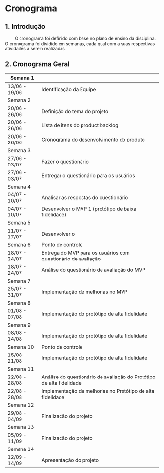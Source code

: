 # Cronograma

## 1. Introdução
&emsp;&emsp; O cronograma foi definido com base no plano de ensino da disciplina. O cronograma foi dividido em semanas, cada qual com a suas respectivas atividades a serem realizadas

## 2. Cronograma Geral

<center>

| Semana 1      |                         |
|---------------|-------------------------|
| 13/06 - 19/06 | Identificação da Equipe |
| Semana 2      |                                          |
| 20/06 - 26/06 | Definição do tema do projeto             |
| 20/06 - 26/06 | Lista de itens do product backlog        |
| 20/06 - 26/06 | Cronograma do desenvolvimento do produto |
| Semana 3      |                                          |
| 27/06 - 03/07 | Fazer o questionário                     |
| 27/06 - 03/07 | Entregar o questionário para os usuários |
| Semana 4      |                                                      |
| 04/07 - 10/07 | Analisar as respostas do questionário                |
| 04/07 - 10/07 | Desenvolver o  MVP 1 (protótipo de baixa fidelidade) |
| Semana 5      |               |                                       |
| 11/07 - 17/07 | Desenvolver o | MVP 1 (protótipo de baixa fidelidade) |
| Semana 6      | Ponto de controle                                             |
| 18/07 - 24/07 | Entrega do MVP para os usuários com questionário de avaliação |
| 18/07 - 24/07 | Análise do questionário de avaliação do MVP                   |
| Semana 7      |                                   |
| 25/07 - 31/07 | Implementação de melhorias no MVP |
| Semana 8      |                                               |
| 01/08 - 07/08 | Implementação do protótipo de alta fidelidade |
| Semana 9      |                                               |
| 08/08 - 14/08 | Implementação do protótipo de alta fidelidade |
| Semana 10     | Ponto de controle                             |
| 15/08 - 21/08 | Implementação do protótipo de alta fidelidade |
| Semana 11     |                                                                      |
| 22/08 - 28/08 | Análise do questionário de avaliação do Protótipo de alta fidelidade |
| 22/08 - 28/08 | Implementação de melhorias no Protótipo de alta fidelidade           |
| Semana 12     |                        |
| 29/08 - 04/09 | Finalização do projeto |
| Semana 13     |                        |
| 05/09 - 11/09 | Finalização do projeto |
| Semana 14     |                         |
| 12/09 - 14/09 | Apresentação do projeto |

<center>
